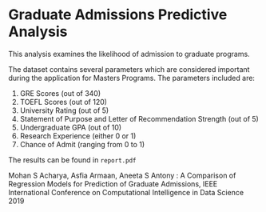 # Graduate Admissions Predictive Analysis
This analysis examines the likelihood of admission to graduate programs.

The dataset contains several parameters which are considered important during the application for Masters Programs. The parameters included are: 
1. GRE Scores (out of 340)
2. TOEFL Scores (out of 120)
3. University Rating (out of 5)
4. Statement of Purpose and Letter of Recommendation Strength (out of 5) 
5. Undergraduate GPA (out of 10)
6. Research Experience (either 0 or 1)
7. Chance of Admit (ranging from 0 to 1)

The results can be found in `report.pdf`

Mohan S Acharya, Asfia Armaan, Aneeta S Antony : A Comparison of Regression Models for Prediction of Graduate Admissions, IEEE International Conference on Computational Intelligence in Data Science 2019

